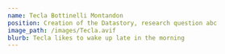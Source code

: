 ```yaml
---
name: Tecla Bottinelli Montandon
position: Creation of the Datastory, research question abc
image_path: /images/Tecla.avif
blurb: Tecla likes to wake up late in the morning
---
```

